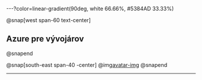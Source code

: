 ---?color=linear-gradient(90deg, white 66.66%, #5384AD 33.33%)

@snap[west span-60 text-center]
## Azure pre vývojárov
@snapend

@snap[south-east span-40 -center]
@img[avatar-img](AzureForDevelopers/assets/img/avatar.jpg)
@snapend

<!-- 
@snap[east span-25 text-center text-07]

Milan Martiniak

@snapend -->

---
